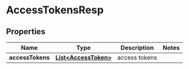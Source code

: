 # AccessTokensResp

## Properties
Name | Type | Description | Notes
------------ | ------------- | ------------- | -------------
**accessTokens** | [**List&lt;AccessToken&gt;**](AccessToken.md) | access tokens | 
